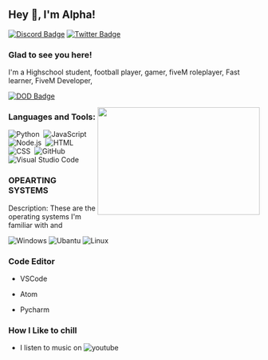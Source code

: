 ## Hey 👋, I'm Alpha!


[![Discord Badge](https://img.shields.io/badge/-Discord-0e76a8?style=flat-square&logo=Discord&logoColor=white)]()
[![Twitter Badge](https://img.shields.io/badge/-Twitter-00acee?style=flat-square&logo=Twitter&logoColor=white)]()

### Glad to see you here!

I'm a Highschool student, football player, gamer, fiveM roleplayer, Fast learner, FiveM Developer,


[![DOD Badge](https://img.shields.io/badge/TEAM-DEVING%20ON%20DISCORD-17a6ec?style=for-the-badge)](https://github.com/devingondiscord)

<img align="right" height="215" width="325" alt="" src="https://cdn.dribbble.com/users/416610/screenshots/4801105/coding_desk_flat_vector_ui_ux_design_illustration_motion_animation_gif2.gif" />


### Languages and Tools:

![Python](https://img.shields.io/badge/-Python-333333?style=flat&logo=python)&nbsp;
![JavaScript](https://img.shields.io/badge/-JavaScript-333333?style=flat&logo=javascript)&nbsp;
![Node.js](https://img.shields.io/badge/-Node.js-333333?style=flat&logo=node.js)&nbsp;
![HTML](https://img.shields.io/badge/-HTML-333333?style=flat&logo=HTML5)&nbsp;
![CSS](https://img.shields.io/badge/-CSS-333333?style=flat&logo=CSS3&logoColor=1572B6)&nbsp;
![GitHub](https://img.shields.io/badge/-GitHub-333333?style=flat&logo=github)&nbsp;
![Visual Studio Code](https://img.shields.io/badge/-Visual%20Studio%20Code-333333?style=flat&logo=visual-studio-code&logoColor=007ACC)&nbsp;

### OPEARTING SYSTEMS
Description: These are the operating systems I'm familiar with and 

![Windows](https://img.shields.io/badge/Windows-0078D6?style=for-the-badge&logo=windows&logoColor=white)
![Ubantu](https://img.shields.io/badge/Ubuntu-E95420?style=for-the-badge&logo=ubuntu&logoColor=white)
![Linux](https://img.shields.io/badge/Arch_Linux-1793D1?style=for-the-badge&logo=arch-linux&logoColor=white)

### Code Editor
- VSCode

- Atom

- Pycharm

### How I Like to chill

- I listen to music on ![youtube](https://img.shields.io/badge/YouTube_Music-FF0000?style=for-the-badge&logo=youtube-music&logoColor=white)

